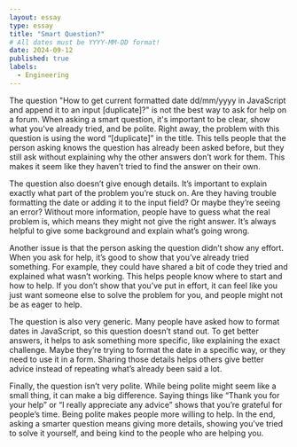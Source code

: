 ```yaml
---
layout: essay
type: essay
title: "Smart Question?"
# All dates must be YYYY-MM-DD format!
date: 2024-09-12
published: true
labels:
  - Engineering
---
```


The question "How to get current formatted date dd/mm/yyyy in JavaScript and append it to an input [duplicate]?" is not the best way to ask for help on a forum. When asking a smart question, it's important to be clear, show what you've already tried, and be polite. Right away, the problem with this question is using the word “[duplicate]” in the title. This tells people that the person asking knows the question has already been asked before, but they still ask without explaining why the other answers don’t work for them. This makes it seem like they haven’t tried to find the answer on their own.

The question also doesn’t give enough details. It’s important to explain exactly what part of the problem you’re stuck on. Are they having trouble formatting the date or adding it to the input field? Or maybe they’re seeing an error? Without more information, people have to guess what the real problem is, which means they might not give the right answer. It’s always helpful to give some background and explain what’s going wrong.

Another issue is that the person asking the question didn’t show any effort. When you ask for help, it’s good to show that you’ve already tried something. For example, they could have shared a bit of code they tried and explained what wasn’t working. This helps people know where to start and how to help. If you don’t show that you’ve put in effort, it can feel like you just want someone else to solve the problem for you, and people might not be as eager to help.

The question is also very generic. Many people have asked how to format dates in JavaScript, so this question doesn’t stand out. To get better answers, it helps to ask something more specific, like explaining the exact challenge. Maybe they’re trying to format the date in a specific way, or they need to use it in a form. Sharing those details helps others give better advice instead of repeating what’s already been said a lot.

Finally, the question isn’t very polite. While being polite might seem like a small thing, it can make a big difference. Saying things like “Thank you for your help” or “I really appreciate any advice” shows that you’re grateful for people’s time. Being polite makes people more willing to help. In the end, asking a smarter question means giving more details, showing you’ve tried to solve it yourself, and being kind to the people who are helping you.






